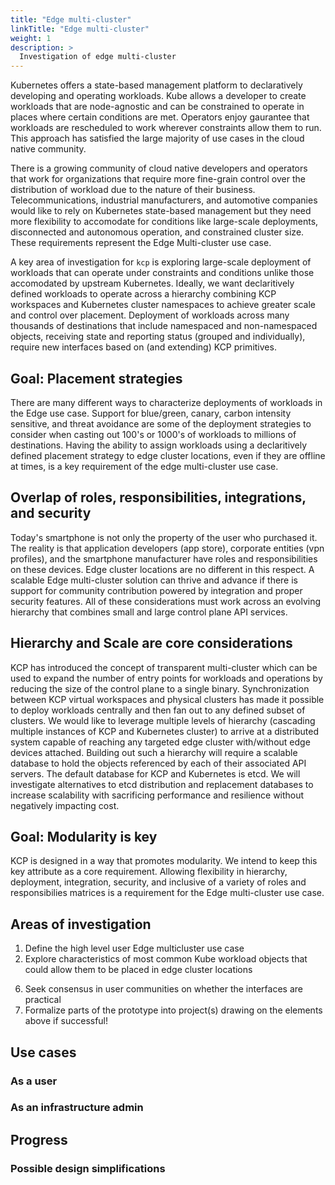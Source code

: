 ```yaml
---
title: "Edge multi-cluster"
linkTitle: "Edge multi-cluster"
weight: 1
description: >
  Investigation of edge multi-cluster
---
```


Kubernetes offers a state-based management platform to declaratively developing and operating workloads. Kube allows a developer to
 create workloads that are node-agnostic and can be constrained to operate in places where certain conditions are met. Operators enjoy
  gaurantee that workloads are rescheduled to work wherever constraints allow them to run. This approach has satisfied the large
   majority of use cases in the cloud native community.

There is a growing community of cloud native developers and operators that work for organizations that require more fine-grain control
 over the distribution of workload due to the nature of their business. Telecommunications, industrial manufacturers, and automotive
  companies would like to rely on Kubernetes state-based management but they need more flexibility to accomodate for conditions like
   large-scale deployments, disconnected and autonomous operation, and constrained cluster size. These requirements represent the Edge 
   Multi-cluster use case.

A key area of investigation for `kcp` is exploring large-scale deployment of workloads that can operate under constraints and
 conditions unlike those accomodated by upstream Kubernetes. Ideally, we want declaritively defined workloads to operate across a
  hierarchy combining KCP workspaces and Kubernetes cluster namespaces to achieve greater scale and control over placement. Deployment
   of workloads across many thousands of destinations that include namespaced and non-namespaced objects, receiving state and reporting
    status (grouped and individually), require new interfaces based on (and extending) KCP primitives.

## Goal: Placement strategies

There are many different ways to characterize deployments of workloads in the Edge use case. Support for blue/green, canary, carbon
 intensity sensitive, and threat avoidance are some of the deployment strategies to consider when casting out 100's or 1000's of
  workloads to millions of destinations. Having the ability to assign workloads using a declaritively defined placement strategy to
   edge cluster locations, even if they are offline at times, is a key requirement of the edge multi-cluster use case.

## Overlap of roles, responsibilities, integrations, and security

Today's smartphone is not only the property of the user who purchased it. The reality is that application developers (app store),
 corporate entities (vpn profiles), and the smartphone manufacturer have roles and responsibilities on these devices. Edge cluster
  locations are no different in this respect. A scalable Edge multi-cluster solution can thrive and advance if there is support for
   community contribution powered by integration and proper security features. All of these considerations must work across an evolving
    hierarchy that combines small and large control plane API services.

## Hierarchy and Scale are core considerations

KCP has introduced the concept of transparent multi-cluster which can be used to expand the number of entry points for workloads and
 operations by reducing the size of the control plane to a single binary. Synchronization between KCP virtual workspaces and physical
  clusters has made it possible to deploy workloads centrally and then fan out to any defined subset of clusters. We would like to
   leverage multiple levels of hierarchy (cascading multiple instances of KCP and Kubernetes cluster) to arrive at a distributed system
    capable of reaching any targeted edge cluster with/without edge devices attached. Building out such a hierarchy will require a
     scalable database to hold the objects referenced by each of their associated API servers. The default database for KCP and
      Kubernetes is etcd. We will investigate alternatives to etcd distribution and replacement databases to increase scalability with
       sacrificing performance and resilience without negatively impacting cost.

## Goal: Modularity is key

KCP is designed in a way that promotes modularity. We intend to keep this key attribute as a core requirement. Allowing flexibility in
 hierarchy, deployment, integration, security, and inclusive of a variety of roles and responsibilies matrices is a requirement for the
  Edge multi-cluster use case.

<!-- ### Constraint: The workflows and practices teams use today should be minimally disrupted

Users typically only change their workflows when an improvement offers a significant multiplier. To be effective we must reduce
 friction (which reduces multipliers) and offer significant advantages to that workflow.

Tools, practices, user experiences, and automation should "just work" when applied to cluster-agnostic or cluster-aware workloads. This
 includes gitops, rich web interfaces, `kubectl`, etc. That implies that a "cluster" and a "Kube API" is our key target, and that we
  must preserve a majority of semantic meaning of existing APIs.

### Constraint: 95% of workloads should "just work" when `kubectl apply`d to `kcp`

It continues to be possible to build different abstractions on top of Kube, but existing workloads are what really benefit users. They
 have chosen the Kube abstractions deliberately because they are general purpose - rather than describe a completely new system we
  believe it is more effective to uplevel these existing apps.  That means that existing primitives like Service, Deployment,
   PersistentVolumeClaim, StatefulSet must all require no changes to move from single-cluster to multi-cluster

By choosing this constraint, we also accept that we will have to be opinionated on making the underlying clusters consistent, and we
 will have to limit / constrain certain behaviors. Ideally, we focus on preserving the user's view of the changes on a logical cluster,
  while making the workloads on a physical cluster look more consistent for infrastructure admins. This implies we need to explore both
   what these workloads might look like (a review of applications) and describe the points of control / abstraction between levels. -->

## Areas of investigation

1. Define the high level user Edge multicluster use case
2. Explore characteristics of most common Kube workload objects that could allow them to be placed in edge cluster locations
<!-- 4. Identify the control points and data flow between workload and physical cluster that would be generally useful across a wide 
range of approaches - such as:
    1. How placement is assigned, altered, and removed ("scheduling" or "placement")
    2. How workloads are transformed from high level to low level and then summarized back
    3. Categorize approaches in the ecosystem and gaps where collaboration could improve velocity
    4.
5. Identify key infrastructure characteristics for multi-cluster
    1. Networking between components and transparency of location to movement
    2. Data movement, placement, and replication
    3. Abstraction/interception of off-cluster dependencies (external to the system)
    4. Consistency of infrastructure (where does Kube not sufficiently drive operational consistency) -->
6. Seek consensus in user communities on whether the interfaces are practical
8. Formalize parts of the prototype into project(s) drawing on the elements above if successful!

## Use cases

<!-- Representing feedback from a number of multi-cluster users with a diverse set of technologies in play: -->

### As a user

<!-- 1. I can `kubectl apply` a workload that is agnostic to node placement to `kcp` and see the workload assigned to real resources
 and start running and the status summarized back to me.
2. I can move an application (defined in 1) between two physical clusters by changing a single high level attribute
3. As a user when I move an application (as defined in 2) no disruption of internal or external traffic is visible to my consumers
4. As a user I can debug my application in a familiar manner regardless of cluster
5. As a user with a stateful application by persistent volumes can move / replicate / be shared across clusters in a manner consistent
 with my storage type (read-write-one / read-write-many). -->

### As an infrastructure admin

<!-- 1. I can decommision an physical cluster and see workloads moved without disruption
2. I can set capacity bounds that control admission to a particular cluster and react to workload growth organically -->

## Progress

<!-- In the early prototype stage `kcp` uses the `syncer` and the `deployment-splitter` as stand-ins for more complex scheduling and
 transformation. This section should see more updates in the near term as we move beyond areas 1-2 (use cases and ecosystem research)
  -->

### Possible design simplifications

<!-- 1. Focus on every object having an annotation saying which clusters it is targeted at
   * We can control the annotation via admission eventually, works for all objects
   * Tracking declarative and atomic state change (NONE -> A, A->(A,B), A->NONE) on
     objects
2. RBAC stays at the higher level and applies to the logical clusters, is not synced
   * Implication is that controllers won't be syncable today, BUT that's ok because it's likely giving workloads control over the
    underlying cluster is a non-goal to start and would have to be explicit opt-in by admin
   * Controllers already need to separate input from output - most controllers assume they're the same (but things like service load
    balancer)
3. Think of scheduling as a policy at global, per logical cluster, and optionally the namespace (policy of object type -> 0..N clusters)
   * Simplification over doing a bunch of per object work, since we want to be transparent (per object is a future optimization with
    some limits) -->
